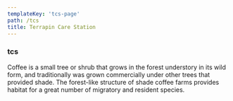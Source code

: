 ```yaml
---
templateKey: 'tcs-page'
path: /tcs
title: Terrapin Care Station
---
```

### tcs
Coffee is a small tree or shrub that grows in the forest understory in its wild form, and traditionally was grown commercially under other trees that provided shade. The forest-like structure of shade coffee farms provides habitat for a great number of migratory and resident species.

